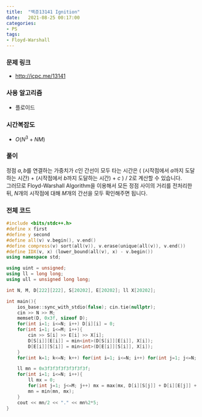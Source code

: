 ```yaml
---
title:  "백준13141 Ignition"
date:   2021-08-25 00:17:00
categories:
- PS
tags:
- Floyd-Warshall
---
```


### 문제 링크
* http://icpc.me/13141

### 사용 알고리즘
* 플로이드

### 시간복잡도
* $O(N^3 + NM)$

### 풀이
정점 $a, b$를 연결하는 가중치가 $c$인 간선이 모두 타는 시간은 ( (시작점에서 $a$까지 도달하는 시간) + (시작점에서 $b$까지 도달하는 시간) + $c$ ) / 2로 계산할 수 있습니다.<br>
그러므로 Floyd-Warshall Algorithm을 이용해서 모든 정점 사이의 거리를 전처리한 뒤, $N$개의 시작점에 대해 $M$개의 간선을 모두 확인해주면 됩니다.

### 전체 코드
```cpp
#include <bits/stdc++.h>
#define x first
#define y second
#define all(v) v.begin(), v.end()
#define compress(v) sort(all(v)), v.erase(unique(all(v)), v.end())
#define IDX(v, x) (lower_bound(all(v), x) - v.begin())
using namespace std;

using uint = unsigned;
using ll = long long;
using ull = unsigned long long;

int N, M, D[222][222], S[20202], E[20202]; ll X[20202];

int main(){
    ios_base::sync_with_stdio(false); cin.tie(nullptr);
    cin >> N >> M;
    memset(D, 0x3f, sizeof D);
    for(int i=1; i<=N; i++) D[i][i] = 0;
    for(int i=1; i<=M; i++){
        cin >> S[i] >> E[i] >> X[i];
        D[S[i]][E[i]] = min<int>(D[S[i]][E[i]], X[i]);
        D[E[i]][S[i]] = min<int>(D[E[i]][S[i]], X[i]);
    }
    for(int k=1; k<=N; k++) for(int i=1; i<=N; i++) for(int j=1; j<=N; j++) D[i][j] = min(D[i][j], D[i][k] + D[k][j]);

    ll mn = 0x3f3f3f3f3f3f3f3f;
    for(int i=1; i<=N; i++){
        ll mx = 0;
        for(int j=1; j<=M; j++) mx = max(mx, D[i][S[j]] + D[i][E[j]] + X[j]);
        mn = min(mn, mx);
    }
    cout << mn/2 << "." << mn%2*5;
}
```
